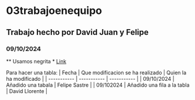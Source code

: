 # 03trabajoenequipo
## Trabajo hecho por David Juan y Felipe
### 09/10/2024
** Usamos negrita *
[Link](https://gregoriofer.com/)



Para hacer una tabla:
| Fecha | Que modificacion se ha realizado | Quien la ha modificado |
| ----------- | ----------- |  ----------- |
| 09/10/2024 | Añadido una tabala | Felipe Sastre |
| 09/102024 | Añadido una fila a la tabla | David Llorente |


